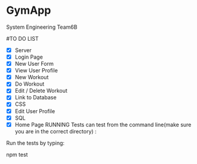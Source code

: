 # GymApp
 System Engineering Team6B

#TO DO LIST
- [x] Server
- [x] Login Page
- [x] New User Form
- [x] View User Profile
- [x] New Workout
- [x] Do Workout
- [x] Edit / Delete Workout
- [x] Link to Database
- [x] CSS
- [x] Edit User Profile
- [x] SQL  
- [x] Home Page
RUNNING Tests
 can test  from the command line(make sure you are in the correct directory) :

Run the tests by typing:

npm test